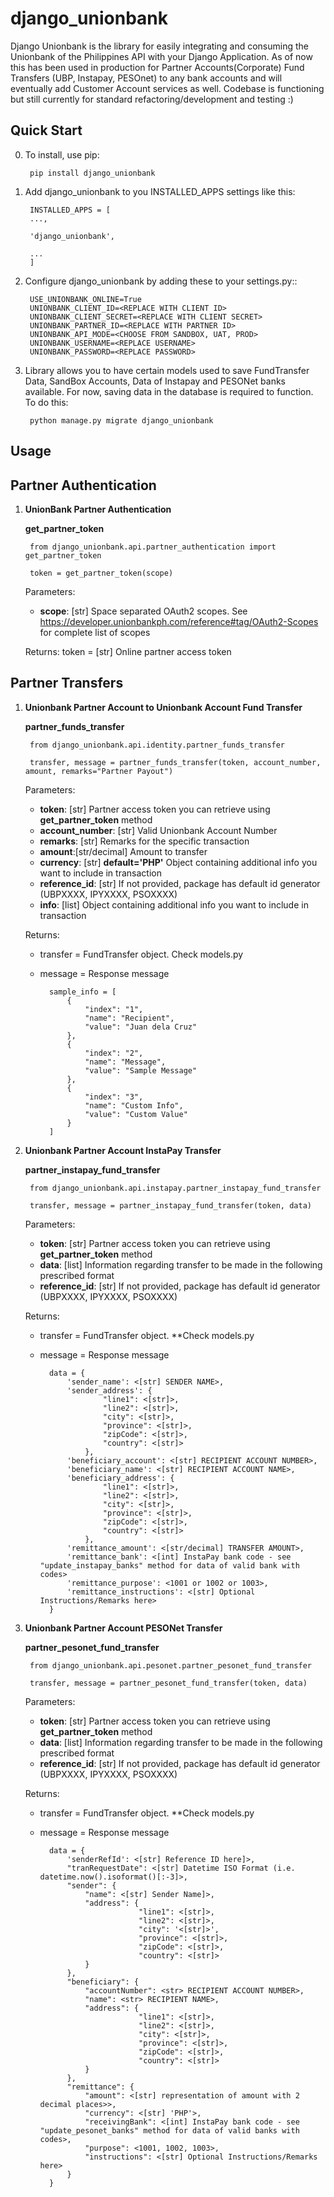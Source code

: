 
# django_unionbank

Django Unionbank is the library for easily integrating and consuming the Unionbank of the Philippines API with your Django Application. As of now this has been used in production for Partner Accounts(Corporate) Fund Transfers (UBP, Instapay, PESOnet) to any bank accounts and will eventually add Customer Account services as well. Codebase is functioning but still currently for standard refactoring/development and testing :)

Quick Start
-----------

0. To install, use pip:

        pip install django_unionbank

1. Add django_unionbank to you INSTALLED_APPS settings like this:
        
        INSTALLED_APPS = [
        ...,

        'django_unionbank',

        ...
        ]

2. Configure django_unionbank by adding these to your settings.py::

        USE_UNIONBANK_ONLINE=True
        UNIONBANK_CLIENT_ID=<REPLACE WITH CLIENT ID>
        UNIONBANK_CLIENT_SECRET=<REPLACE WITH CLIENT SECRET>
        UNIONBANK_PARTNER_ID=<REPLACE WITH PARTNER ID>
        UNIONBANK_API_MODE=<CHOOSE FROM SANDBOX, UAT, PROD>
        UNIONBANK_USERNAME=<REPLACE USERNAME>
        UNIONBANK_PASSWORD=<REPLACE PASSWORD>


3. Library allows you to have certain models used to save FundTransfer Data,  SandBox Accounts, Data of Instapay and PESONet banks available. For now, saving data in the database is required to function. To do this:

        python manage.py migrate django_unionbank

Usage
-----

## Partner Authentication

1. **UnionBank Partner Authentication**

    **get_partner_token**
    
        from django_unionbank.api.partner_authentication import get_partner_token
        
        token = get_partner_token(scope)
        
    Parameters:
    
    * __scope__: [str] Space separated OAuth2 scopes. See https://developer.unionbankph.com/reference#tag/OAuth2-Scopes for complete list of scopes

    Returns:
    token = [str] Online partner access token

## Partner Transfers

1. **Unionbank Partner Account to Unionbank Account Fund Transfer**

    **partner_funds_transfer**
    
        from django_unionbank.api.identity.partner_funds_transfer
        
        transfer, message = partner_funds_transfer(token, account_number, amount, remarks="Partner Payout")

    Parameters:
    
    * __token__: [str] Partner access token you can retrieve using **get_partner_token** method
    * __account_number__: [str] Valid Unionbank Account Number
    * __remarks__: [str] Remarks for the specific transaction
    * __amount__:[str/decimal] Amount to transfer
    * __currency__: [str] __default='PHP'__ Object containing additional info you want to include in transaction
    * __reference_id__: [str] If not provided, package has default id generator (UBPXXXX, IPYXXXX, PSOXXXX)
    * __info__: [list] Object containing additional info you want to include in transaction
    
    Returns:
    * transfer = FundTransfer object. Check models.py
    * message = Response message
        
            sample_info = [
                {
                    "index": "1",
                    "name": "Recipient",
                    "value": "Juan dela Cruz"
                },
                {
                    "index": "2",
                    "name": "Message",
                    "value": "Sample Message"
                },
                {
                    "index": "3",
                    "name": "Custom Info",
                    "value": "Custom Value"
                }
            ]        

2. **Unionbank Partner Account InstaPay Transfer**

    **partner_instapay_fund_transfer**
    
        from django_unionbank.api.instapay.partner_instapay_fund_transfer
        
        transfer, message = partner_instapay_fund_transfer(token, data)

    Parameters:
    
    * __token__: [str] Partner access token you can retrieve using **get_partner_token** method
    * __data__: [list] Information regarding transfer to be made in the following prescribed format
    * __reference_id__: [str] If not provided, package has default id generator (UBPXXXX, IPYXXXX, PSOXXXX)
    
    Returns:
    * transfer = FundTransfer object. **Check models.py
    * message = Response message
        
            data = {
                'sender_name': <[str] SENDER NAME>,
                'sender_address': {
                        "line1": <[str]>,
                        "line2": <[str]>,
                        "city": <[str]>,
                        "province": <[str]>,
                        "zipCode": <[str]>,
                        "country": <[str]>
                    },
                'beneficiary_account': <[str] RECIPIENT ACCOUNT NUMBER>,
                'beneficiary_name': <[str] RECIPIENT ACCOUNT NAME>,
                'beneficiary_address': {
                        "line1": <[str]>,
                        "line2": <[str]>,
                        "city": <[str]>,
                        "province": <[str]>,
                        "zipCode": <[str]>,
                        "country": <[str]>
                    },
                'remittance_amount': <[str/decimal] TRANSFER AMOUNT>,
                'remittance_bank': <[int] InstaPay bank code - see "update_instapay_banks" method for data of valid bank with codes>
                'remittance_purpose': <1001 or 1002 or 1003>,
                'remittance_instructions': <[str] Optional Instructions/Remarks here>
            }


3. **Unionbank Partner Account PESONet Transfer**

    **partner_pesonet_fund_transfer**
    
        from django_unionbank.api.pesonet.partner_pesonet_fund_transfer
        
        transfer, message = partner_pesonet_fund_transfer(token, data)

    Parameters:
    
    * __token__: [str] Partner access token you can retrieve using **get_partner_token** method
    * __data__: [list] Information regarding transfer to be made in the following prescribed format
    * __reference_id__: [str] If not provided, package has default id generator (UBPXXXX, IPYXXXX, PSOXXXX)
    
    Returns:
    * transfer = FundTransfer object. **Check models.py
    * message = Response message
        
            data = {
                'senderRefId': <[str] Reference ID here]>,
                "tranRequestDate": <[str] Datetime ISO Format (i.e. datetime.now().isoformat()[:-3]>,
                "sender": {
                    "name": <[str] Sender Name]>,
                    "address": {
                                "line1": <[str]>,
                                "line2": <[str]>,
                                "city": '<[str]>',
                                "province": <[str]>,
                                "zipCode": <[str]>,
                                "country": <[str]>
                    }
                },
                "beneficiary": {
                    "accountNumber": <str> RECIPIENT ACCOUNT NUMBER>,
                    "name": <str> RECIPIENT NAME>,
                    "address": {
                                "line1": <[str]>,
                                "line2": <[str]>,
                                "city": <[str]>,
                                "province": <[str]>,
                                "zipCode": <[str]>,
                                "country": <[str]>
                    }
                },
                "remittance": {
                    "amount": <[str] representation of amount with 2 decimal places>>,
                    "currency": <[str] 'PHP'>,
                    "receivingBank": <[int] InstaPay bank code - see "update_pesonet_banks" method for data of valid banks with codes>,
                    "purpose": <1001, 1002, 1003>,
                    "instructions": <[str] Optional Instructions/Remarks here>
                }
            }
    
    
    
          
        
          
        

